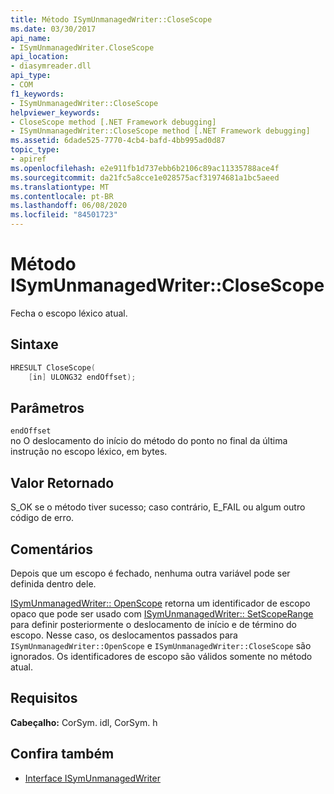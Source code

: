 ```yaml
---
title: Método ISymUnmanagedWriter::CloseScope
ms.date: 03/30/2017
api_name:
- ISymUnmanagedWriter.CloseScope
api_location:
- diasymreader.dll
api_type:
- COM
f1_keywords:
- ISymUnmanagedWriter::CloseScope
helpviewer_keywords:
- CloseScope method [.NET Framework debugging]
- ISymUnmanagedWriter::CloseScope method [.NET Framework debugging]
ms.assetid: 6dade525-7770-4cb4-bafd-4bb995ad0d87
topic_type:
- apiref
ms.openlocfilehash: e2e911fb1d737ebb6b2106c89ac11335788ace4f
ms.sourcegitcommit: da21fc5a8cce1e028575acf31974681a1bc5aeed
ms.translationtype: MT
ms.contentlocale: pt-BR
ms.lasthandoff: 06/08/2020
ms.locfileid: "84501723"
---
```

# <a name="isymunmanagedwriterclosescope-method"></a>Método ISymUnmanagedWriter::CloseScope
Fecha o escopo léxico atual.  
  
## <a name="syntax"></a>Sintaxe  
  
```cpp  
HRESULT CloseScope(  
    [in] ULONG32 endOffset);  
```  
  
## <a name="parameters"></a>Parâmetros  
 `endOffset`  
 no O deslocamento do início do método do ponto no final da última instrução no escopo léxico, em bytes.  
  
## <a name="return-value"></a>Valor Retornado  
 S_OK se o método tiver sucesso; caso contrário, E_FAIL ou algum outro código de erro.  
  
## <a name="remarks"></a>Comentários  
 Depois que um escopo é fechado, nenhuma outra variável pode ser definida dentro dele.  
  
 [ISymUnmanagedWriter:: OpenScope](isymunmanagedwriter-openscope-method.md) retorna um identificador de escopo opaco que pode ser usado com [ISymUnmanagedWriter:: SetScopeRange](isymunmanagedwriter-setscoperange-method.md) para definir posteriormente o deslocamento de início e de término do escopo. Nesse caso, os deslocamentos passados para `ISymUnmanagedWriter::OpenScope` e `ISymUnmanagedWriter::CloseScope` são ignorados. Os identificadores de escopo são válidos somente no método atual.  
  
## <a name="requirements"></a>Requisitos  
 **Cabeçalho:** CorSym. idl, CorSym. h  
  
## <a name="see-also"></a>Confira também

- [Interface ISymUnmanagedWriter](isymunmanagedwriter-interface.md)
